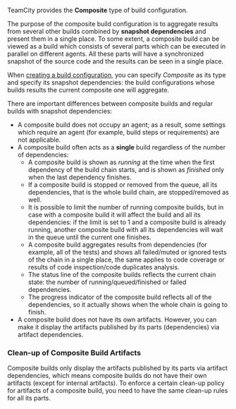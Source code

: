 [//]: # (title: Composite Build Configuration)
[//]: # (auxiliary-id: Composite Build Configuration)

TeamCity provides the __Composite__ type of build configuration.

The purpose of the composite build configuration is to aggregate results from several other builds combined by __snapshot dependencies__ and present them in a single place. To some extent, a composite build can be viewed as a build which consists of several parts which can be executed in parallel on different agents. All these parts will have a synchronized snapshot of the source code and the results can be seen in a single place.

When [creating a build configuration](creating-and-editing-build-configurations.md), you can specify _Composite_ as its type and specify its snapshot dependencies: the build configurations whose builds results the current composite one will aggregate.

There are important differences between composite builds and regular builds with snapshot dependencies:
* A composite build does not occupy an agent; as a result, some settings which require an agent (for example, build steps or requirements) are not applicable.
* A composite build often acts as a __single__ build regardless of the number of dependencies:
    * A composite build is shown as _running_ at the time when the first dependency of the build chain starts, and is shown as _finished_ only when the last dependency finishes.
    * If a composite build is stopped or removed from the queue, all its dependencies, that is the whole build chain, are stopped/removed as well.
    * It is possible to limit the number of running composite builds, but in case with a composite build it will affect the build and all its dependencies: if the limit is set to 1 and a composite build is already running, another composite build with all its dependencies will wait in the queue until the current one finishes.
    * A composite build aggregates results from dependencies (for example, all of the tests) and shows all failed/muted or ignored tests of the chain in a single place, the same applies to code coverage or results of code inspection/code duplicates analysis.
    * The status line of the composite builds reflects the current chain state: the number of running/queued/finished or failed dependencies.
    * The progress indicator of the composite build reflects all of the dependencies, so it actually shows when the whole chain is going to finish.
* A composite build does not have its own artifacts. However, you can make it display the artifacts published by its parts (dependencies) via artifact dependencies.

### Clean-up of Composite Build Artifacts

Composite builds only display the artifacts published by its parts via artifact dependencies, which means сomposite builds do not have their own artifacts (except for internal artifacts). To enforce a certain clean-up policy for artifacts of a composite build,  you need to have the same clean-up rules for all its parts.